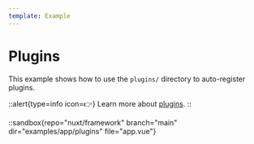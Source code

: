 ```yaml
---
template: Example
---
```


# Plugins

This example shows how to use the `plugins/` directory to auto-register plugins.

::alert{type=info icon=👉}
Learn more about [plugins](/api-reference/directory-structure/plugins).
::

::sandbox{repo="nuxt/framework" branch="main" dir="examples/app/plugins" file="app.vue"}
